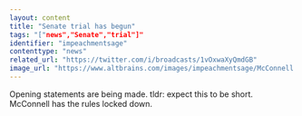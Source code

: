 ```yaml
---
layout: content
title: "Senate trial has begun"
tags: "["news","Senate","trial"]"
identifier: "impeachmentsage"
contenttype: "news"
related_url: "https://twitter.com/i/broadcasts/1vOxwaXyQmdGB"
image_url: "https://www.altbrains.com/images/impeachmentsage/McConnell.png"
---
```

Opening statements are being made. tldr: expect this to be short. McConnell has the rules locked down.
